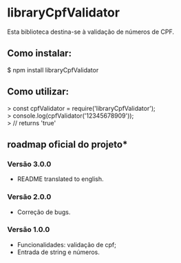 # libraryCpfValidator
Esta biblioteca destina-se à validação de números de CPF.

## Como instalar:
$  npm install libraryCpfValidator

## Como utilizar:

<p>> const cpfValidator = require('libraryCpfValidator'); <br>
> console.log(cpfValidator('12345678909'));<br>
> // returns 'true'</></p>

## roadmap oficial do projeto*

### Versão 3.0.0

* README translated to english.

### Versão 2.0.0

* Correção de bugs.

### Versão 1.0.0

* Funcionalidades: validação de cpf;
* Entrada de string e números.